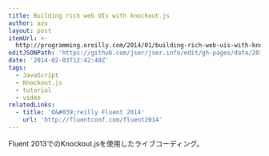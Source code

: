 ```yaml
---
title: Building rich web UIs with knockout.js
author: azu
layout: post
itemUrl: >-
  http://programming.oreilly.com/2014/01/building-rich-web-uis-with-knockout-js.html
editJSONPath: 'https://github.com/jser/jser.info/edit/gh-pages/data/2014/02/index.json'
date: '2014-02-03T12:42:40Z'
tags:
  - JavaScript
  - Knockout.js
  - tutorial
  - video
relatedLinks:
  - title: 'O&#039;reilly Fluent 2014'
    url: 'http://fluentconf.com/fluent2014'
---
```

Fluent 2013でのKnockout.jsを使用したライブコーディング。
